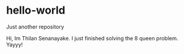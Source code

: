 # hello-world
Just another repository

Hi, Im Thilan Senanayake. I just finished solving the 8 queen problem. Yayyy!
